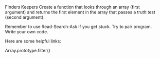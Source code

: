 Finders Keepers
Create a function that looks through an array (first argument) and returns the first element in the array that passes a truth test (second argument).

Remember to use Read-Search-Ask if you get stuck. Try to pair program. Write your own code.

Here are some helpful links:

Array.prototype.filter()
